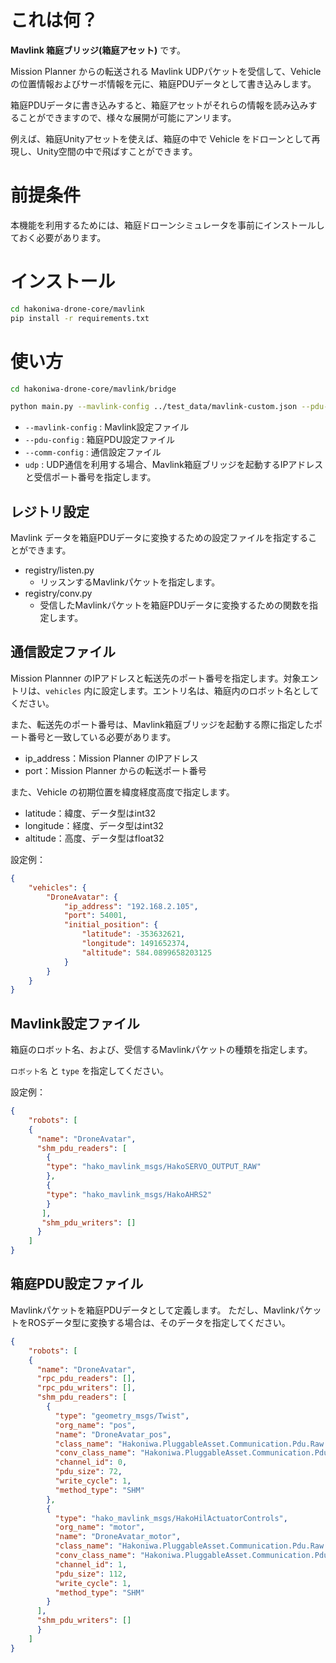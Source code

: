 # これは何？

**Mavlink 箱庭ブリッジ(箱庭アセット)** です。

Mission Planner からの転送される Mavlink UDPパケットを受信して、Vehicle の位置情報およびサーボ情報を元に、箱庭PDUデータとして書き込みします。


箱庭PDUデータに書き込みすると、箱庭アセットがそれらの情報を読み込みすることができますので、様々な展開が可能にアンリます。

例えば、箱庭Unityアセットを使えば、箱庭の中で Vehicle をドローンとして再現し、Unity空間の中で飛ばすことができます。

# 前提条件

本機能を利用するためには、箱庭ドローンシミュレータを事前にインストールしておく必要があります。

# インストール

```bash
cd hakoniwa-drone-core/mavlink
pip install -r requirements.txt
```

# 使い方

```bash
cd hakoniwa-drone-core/mavlink/bridge
```

```bash
python main.py --mavlink-config ../test_data/mavlink-custom.json --pdu-config ../test_data/custom.json --comm-config ../test_data/vehicle_comm.json udp 192.168.2.100:54001
```
- `--mavlink-config` : Mavlink設定ファイル
- `--pdu-config` : 箱庭PDU設定ファイル
- `--comm-config` : 通信設定ファイル
- `udp` : UDP通信を利用する場合、Mavlink箱庭ブリッジを起動するIPアドレスと受信ポート番号を指定します。


## レジトリ設定

Mavlink データを箱庭PDUデータに変換するための設定ファイルを指定することができます。

- registry/listen.py
  - リッスンするMavlinkパケットを指定します。
- registry/conv.py
  - 受信したMavlinkパケットを箱庭PDUデータに変換するための関数を指定します。


## 通信設定ファイル

Mission Plannner のIPアドレスと転送先のポート番号を指定します。対象エントリは、`vehicles` 内に設定します。エントリ名は、箱庭内のロボット名としてください。

また、転送先のポート番号は、Mavlink箱庭ブリッジを起動する際に指定したポート番号と一致している必要があります。

- ip_address：Mission Planner のIPアドレス
- port：Mission Planner からの転送ポート番号

また、Vehicle の初期位置を緯度経度高度で指定します。

- latitude：緯度、データ型はint32
- longitude：経度、データ型はint32
- altitude：高度、データ型はfloat32

設定例：
```json
{
    "vehicles": {
        "DroneAvatar": {
            "ip_address": "192.168.2.105",
            "port": 54001,
            "initial_position": {
                "latitude": -353632621,
                "longitude": 1491652374,
                "altitude": 584.0899658203125
            }
        }
    }
}
```

## Mavlink設定ファイル

箱庭のロボット名、および、受信するMavlinkパケットの種類を指定します。

`ロボット名` と `type` を指定してください。

設定例：
```json
{
    "robots": [
    {
      "name": "DroneAvatar",
      "shm_pdu_readers": [
        {
        "type": "hako_mavlink_msgs/HakoSERVO_OUTPUT_RAW"
        },
        {
        "type": "hako_mavlink_msgs/HakoAHRS2"
        }
       ],
       "shm_pdu_writers": []
      }
    ]
}
```

## 箱庭PDU設定ファイル

Mavlinkパケットを箱庭PDUデータとして定義します。
ただし、MavlinkパケットをROSデータ型に変換する場合は、そのデータを指定してください。

```json
{
    "robots": [
    {
      "name": "DroneAvatar",
      "rpc_pdu_readers": [],
      "rpc_pdu_writers": [],
      "shm_pdu_readers": [
        {
          "type": "geometry_msgs/Twist",
          "org_name": "pos",
          "name": "DroneAvatar_pos",
          "class_name": "Hakoniwa.PluggableAsset.Communication.Pdu.Raw.RawPduReader",
          "conv_class_name": "Hakoniwa.PluggableAsset.Communication.Pdu.Raw.RawPduReaderConverter",
          "channel_id": 0,
          "pdu_size": 72,
          "write_cycle": 1,
          "method_type": "SHM"
        },
        {
          "type": "hako_mavlink_msgs/HakoHilActuatorControls",
          "org_name": "motor",
          "name": "DroneAvatar_motor",
          "class_name": "Hakoniwa.PluggableAsset.Communication.Pdu.Raw.RawPduReader",
          "conv_class_name": "Hakoniwa.PluggableAsset.Communication.Pdu.Raw.RawPduReaderConverter",
          "channel_id": 1,
          "pdu_size": 112,
          "write_cycle": 1,
          "method_type": "SHM"
        }
      ],
      "shm_pdu_writers": []
      }
    ]
}
```

